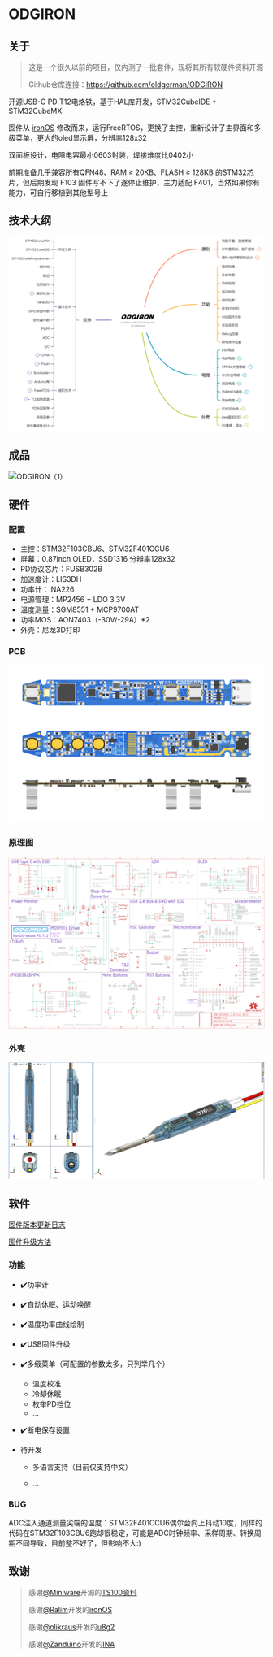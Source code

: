 # ODGIRON

## 关于

> 这是一个很久以前的项目，仅内测了一批套件，现将其所有软硬件资料开源
>
> Github仓库连接：https://github.com/oldgerman/ODGIRON

开源USB-C PD T12电烙铁，基于HAL库开发，STM32CubeIDE + STM32CubeMX

固件从 [ironOS](https://github.com/Ralim/IronOS) 修改而来，运行FreeRTOS，更换了主控，重新设计了主界面和多级菜单，更大的oled显示屏，分辨率128x32

双面板设计，电阻电容最小0603封装，焊接难度比0402小

前期准备几乎兼容所有QFN48、RAM ≥ 20KB、FLASH ≥ 128KB 的STM32芯片，但后期发现 F103 固件写不下了遂停止维护，主力适配 F401，当然如果你有能力，可自行移植到其他型号上

## 技术大纲

![ODGIRON技术大纲_21-06-27](Images/ODGIRON技术大纲_21-06-27.png)

## 成品

![ODGIRON（1）](Images/ODGIRON（0）.png)

## 硬件

### 配置

- 主控：STM32F103CBU6、STM32F401CCU6
- 屏幕：0.87inch OLED，SSD1316 分辨率128x32
- PD协议芯片：FUSB302B
- 加速度计：LIS3DH
- 功率计：INA226
- 电源管理：MP2456 + LDO 3.3V
- 温度测量：SGM8551 + MCP9700AT
- 功率MOS：AON7403（-30V/-29A）*2
- 外壳：尼龙3D打印

### PCB

![ODGIRON_F4x1_v1.0_Kicad_3D-view-clear](Hardware/PCB_Project/ODGIRON-v1.0-F4x1-0412/Images/ODGIRON_F4x1_v1.0_Kicad_3D-view-clear.png)

### 原理图

![sch_F4x1](Hardware/PCB_Project/ODGIRON-v1.0-F4x1-0412/Images/sch_F4x1.png)

### 外壳

![ODGIRON_SW0](Images/ODGIRON_SW0.png)

## 软件

[固件版本更新日志](https://github.com/oldgerman/ODGIRON/blob/master/Notes/firmware_logs.md)

[固件升级方法](https://github.com/oldgerman/ODGIRON/blob/master/Notes/firmware_upgrade.md)

### 功能

- :heavy_check_mark:功率计

- :heavy_check_mark:自动休眠、运动唤醒

- :heavy_check_mark:温度功率曲线绘制

- :heavy_check_mark:USB固件升级

- :heavy_check_mark:多级菜单（可配置的参数太多，只列举几个）

  - 温度校准
  - 冷却休眠
  - 枚举PD挡位
  - ...

- :heavy_check_mark:断电保存设置

- 待开发

  - 多语言支持（目前仅支持中文）

  - ...

### BUG

ADC注入通道测量尖端的温度：STM32F401CCU6偶尔会向上抖动10度，同样的代码在STM32F103CBU6跑却很稳定，可能是ADC时钟频率、采样周期、转换周期不同导致，目前整不好了，但影响不大:)

## 致谢

> 感谢[@Miniware](http://www.miniware.com.cn/)开源的[TS100资料](http://www.minidso.com/forum.php?mod=viewthread&tid=892)
>
> 感谢[@Ralim](https://github.com/Ralim)开发的[ironOS](https://github.com/Ralim/IronOS)
>
> 感谢[@olikraus](https://github.com/olikraus)开发的[u8g2](https://github.com/olikraus/u8g2)
>
> 感谢[@Zanduino](https://github.com/Zanduino)开发的[INA](https://github.com/Zanduino/INA)

